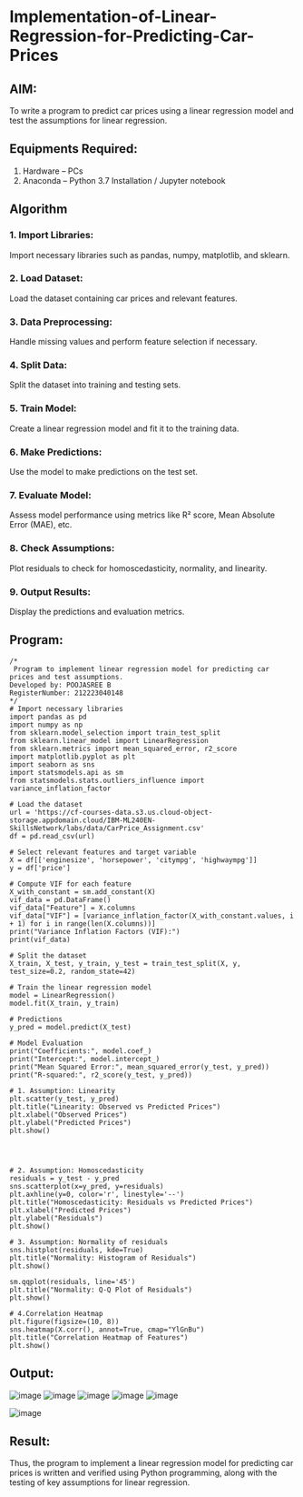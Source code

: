 # Implementation-of-Linear-Regression-for-Predicting-Car-Prices
## AIM:
To write a program to predict car prices using a linear regression model and test the assumptions for linear regression.

## Equipments Required:
1. Hardware – PCs
2. Anaconda – Python 3.7 Installation / Jupyter notebook

## Algorithm
### 1. Import Libraries:
Import necessary libraries such as pandas, numpy, matplotlib, and sklearn.
### 2. Load Dataset:
Load the dataset containing car prices and relevant features.
### 3. Data Preprocessing:
Handle missing values and perform feature selection if necessary.
### 4. Split Data:
Split the dataset into training and testing sets.
### 5. Train Model:
Create a linear regression model and fit it to the training data.
### 6. Make Predictions:
Use the model to make predictions on the test set.
### 7. Evaluate Model:
Assess model performance using metrics like R² score, Mean Absolute Error (MAE), etc.
### 8. Check Assumptions:
Plot residuals to check for homoscedasticity, normality, and linearity.
### 9. Output Results:
Display the predictions and evaluation metrics.

## Program:
```
/*
 Program to implement linear regression model for predicting car prices and test assumptions.
Developed by: POOJASREE B
RegisterNumber: 212223040148 
*/
# Import necessary libraries
import pandas as pd
import numpy as np
from sklearn.model_selection import train_test_split
from sklearn.linear_model import LinearRegression
from sklearn.metrics import mean_squared_error, r2_score
import matplotlib.pyplot as plt
import seaborn as sns
import statsmodels.api as sm
from statsmodels.stats.outliers_influence import variance_inflation_factor

# Load the dataset
url = 'https://cf-courses-data.s3.us.cloud-object-storage.appdomain.cloud/IBM-ML240EN-SkillsNetwork/labs/data/CarPrice_Assignment.csv'
df = pd.read_csv(url)

# Select relevant features and target variable
X = df[['enginesize', 'horsepower', 'citympg', 'highwaympg']]
y = df['price']

# Compute VIF for each feature
X_with_constant = sm.add_constant(X)
vif_data = pd.DataFrame()
vif_data["Feature"] = X.columns
vif_data["VIF"] = [variance_inflation_factor(X_with_constant.values, i + 1) for i in range(len(X.columns))]
print("Variance Inflation Factors (VIF):")
print(vif_data)

# Split the dataset
X_train, X_test, y_train, y_test = train_test_split(X, y, test_size=0.2, random_state=42)

# Train the linear regression model
model = LinearRegression()
model.fit(X_train, y_train)

# Predictions
y_pred = model.predict(X_test)

# Model Evaluation
print("Coefficients:", model.coef_)
print("Intercept:", model.intercept_)
print("Mean Squared Error:", mean_squared_error(y_test, y_pred))
print("R-squared:", r2_score(y_test, y_pred))

# 1. Assumption: Linearity
plt.scatter(y_test, y_pred)
plt.title("Linearity: Observed vs Predicted Prices")
plt.xlabel("Observed Prices")
plt.ylabel("Predicted Prices")
plt.show()




# 2. Assumption: Homoscedasticity
residuals = y_test - y_pred
sns.scatterplot(x=y_pred, y=residuals)
plt.axhline(y=0, color='r', linestyle='--')
plt.title("Homoscedasticity: Residuals vs Predicted Prices")
plt.xlabel("Predicted Prices")
plt.ylabel("Residuals")
plt.show()

# 3. Assumption: Normality of residuals
sns.histplot(residuals, kde=True)
plt.title("Normality: Histogram of Residuals")
plt.show()

sm.qqplot(residuals, line='45')
plt.title("Normality: Q-Q Plot of Residuals")
plt.show()

# 4.Correlation Heatmap
plt.figure(figsize=(10, 8))
sns.heatmap(X.corr(), annot=True, cmap="YlGnBu")
plt.title("Correlation Heatmap of Features")
plt.show()

```

## Output:

![image](https://github.com/user-attachments/assets/eac9d567-3816-4b15-a1ad-038e8e7f1294)
![image](https://github.com/user-attachments/assets/c23350e7-12dd-47d4-b5c9-1b88d5b2586a)
![image](https://github.com/user-attachments/assets/26b6d706-250e-44f4-af3a-b889965155d9)
![image](https://github.com/user-attachments/assets/096e4a5a-c5d2-41e2-a904-72581f9cc47d)
![image](https://github.com/user-attachments/assets/174484bd-1e63-4a31-bebe-3a6ecd4933d2)

![image](https://github.com/user-attachments/assets/65129ee0-2a9e-4615-a345-863326ddb2f8)





## Result:
Thus, the program to implement a linear regression model for predicting car prices is written and verified using Python programming, along with the testing of key assumptions for linear regression.
